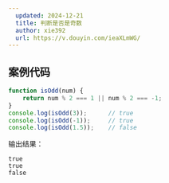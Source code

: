 ```yaml
---
  updated: 2024-12-21
  title: 判断是否是奇数
  author: xie392
  url: https://v.douyin.com/ieaXLmWG/
---
```


## 案例代码

```javascript
function isOdd(num) {
    return num % 2 === 1 || num % 2 === -1;
}
console.log(isOdd(3));      // true
console.log(isOdd(-1));     // true
console.log(isOdd(1.5));    // false
```

输出结果：

```plaintext
true
true
false
```